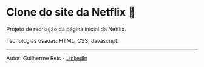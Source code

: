 # Clone do site da Netflix :movie_camera:

Projeto de recriação da página inicial da Netflix.

Tecnologias usadas: HTML, CSS, Javascript.

------

Autor: Guilherme Reis - [LinkedIn](https://www.linkedin.com/in/guilhermereisdev/)

